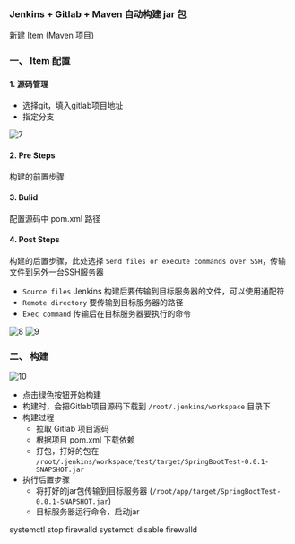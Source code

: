 ### Jenkins + Gitlab  + Maven 自动构建 jar 包
新建 Item (Maven 项目)
### 一、 Item 配置
#### 1. 源码管理
* 选择git，填入gitlab项目地址
* 指定分支

![7](https://fgq233.github.io/imgs/jenkins/007.jpg)

#### 2. Pre Steps
构建的前置步骤

#### 3. Bulid
配置源码中 pom.xml 路径

#### 4. Post Steps
构建的后置步骤，此处选择 `Send files or execute commands over SSH`，传输文件到另外一台SSH服务器
* `Source files` Jenkins 构建后要传输到目标服务器的文件，可以使用通配符
* `Remote directory` 要传输到目标服务器的路径
* `Exec command`     传输后在目标服务器要执行的命令

![8](https://fgq233.github.io/imgs/jenkins/008.jpg)
![9](https://fgq233.github.io/imgs/jenkins/009.jpg)


### 二、 构建
![10](https://fgq233.github.io/imgs/jenkins/010.png)

* 点击绿色按钮开始构建
* 构建时，会把Gitlab项目源码下载到 `/root/.jenkins/workspace` 目录下
* 构建过程
  * 拉取 Gitlab 项目源码
  * 根据项目 pom.xml 下载依赖
  * 打包，打好的包在 `/root/.jenkins/workspace/test/target/SpringBootTest-0.0.1-SNAPSHOT.jar`
* 执行后置步骤
  * 将打好的jar包传输到目标服务器 (`/root/app/target/SpringBootTest-0.0.1-SNAPSHOT.jar`)
  * 目标服务器运行命令，启动jar



systemctl stop firewalld
systemctl disable firewalld
